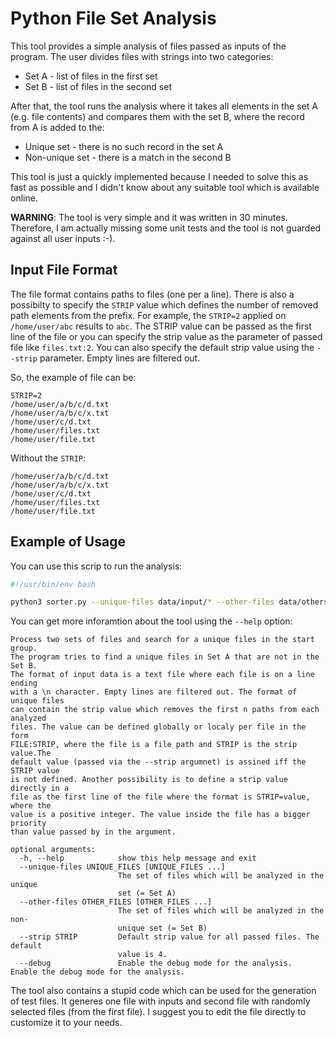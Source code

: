 # Python File Set Analysis

This tool provides a simple analysis of files passed as inputs of the program. The user divides files with strings into two categories:

* Set A - list of files in the first set
* Set B - list of files in the second set

After that, the tool runs the analysis where it takes all elements in the set A (e.g. file contents) and compares them with the set B, where the record from A is added to the:

* Unique set - there is no such record in the set A
* Non-unique set - there is a match in the second B

This tool is just a quickly implemented because I needed to solve this as fast as possible and I didn't know about any suitable tool  which is available online.

**WARNING**: The tool is very simple and it was written in 30 minutes. Therefore, I am actually missing some unit tests and the tool is not guarded against all user inputs :-).

## Input File Format

The file format contains paths to files (one per a line). There is also a possibilty to specify the `STRIP` value which defines the number of removed path elements from the prefix. For example, the `STRIP=2` applied on `/home/user/abc` results to `abc`. The STRIP value can be passed as the first line of the file or you can specify the strip value as the parameter of passed file like `files.txt:2`. You can also specify the default strip value using the `--strip` parameter. Empty lines are filtered out.

So, the example of file can be:

```
STRIP=2
/home/user/a/b/c/d.txt
/home/user/a/b/c/x.txt
/home/user/c/d.txt
/home/user/files.txt
/home/user/file.txt
```

Without the `STRIP`:

```
/home/user/a/b/c/d.txt
/home/user/a/b/c/x.txt
/home/user/c/d.txt
/home/user/files.txt
/home/user/file.txt
```

## Example of Usage

You can use this scrip to run the analysis:

```bash
#!/usr/bin/env bash

python3 sorter.py --unique-files data/input/* --other-files data/others/* $@ | tee output.txt
```

You can get more inforamtion about the tool using the `--help` option:

```
Process two sets of files and search for a unique files in the start group.
The program tries to find a unique files in Set A that are not in the Set B.
The format of input data is a text file where each file is on a line ending
with a \n character. Empty lines are filtered out. The format of unique files
can contain the strip value which removes the first n paths from each analyzed
files. The value can be defined globally or localy per file in the form
FILE:STRIP, where the file is a file path and STRIP is the strip value.The
default value (passed via the --strip argumnet) is assined iff the STRIP value
is not defined. Another possibility is to define a strip value directly in a
file as the first line of the file where the format is STRIP=value, where the
value is a positive integer. The value inside the file has a bigger priority
than value passed by in the argument.

optional arguments:
  -h, --help            show this help message and exit
  --unique-files UNIQUE_FILES [UNIQUE_FILES ...]
                        The set of files which will be analyzed in the unique
                        set (= Set A)
  --other-files OTHER_FILES [OTHER_FILES ...]
                        The set of files which will be analyzed in the non-
                        unique set (= Set B)
  --strip STRIP         Default strip value for all passed files. The default
                        value is 4.
  --debug               Enable the debug mode for the analysis.             Enable the debug mode for the analysis.

```

The tool also contains a stupid code which can be used for the
generation of test files. It generes one file with inputs and second file with randomly selected files (from the first file). I suggest you to edit the file directly to customize it to your needs.
